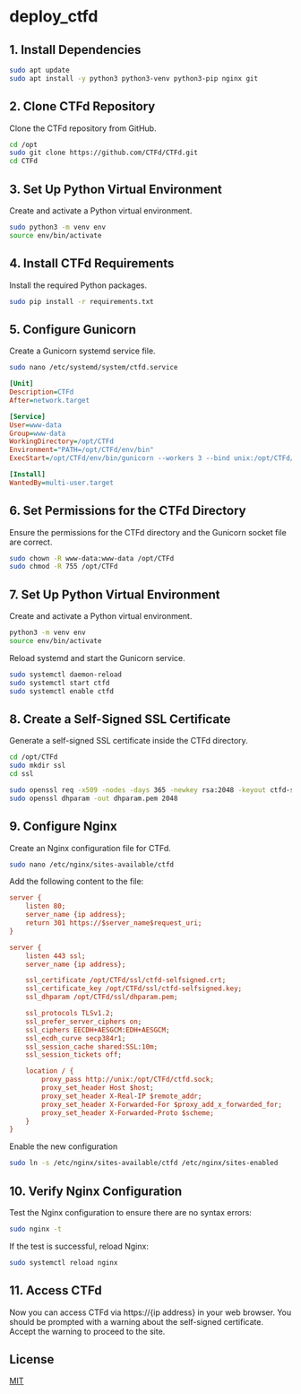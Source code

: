 # deploy_ctfd


## 1. Install Dependencies
```bash
sudo apt update
sudo apt install -y python3 python3-venv python3-pip nginx git
```

## 2. Clone CTFd Repository
Clone the CTFd repository from GitHub.
```bash
cd /opt
sudo git clone https://github.com/CTFd/CTFd.git
cd CTFd
```

## 3. Set Up Python Virtual Environment
Create and activate a Python virtual environment.

```bash
sudo python3 -m venv env
source env/bin/activate
```

## 4. Install CTFd Requirements
Install the required Python packages.

```bash
sudo pip install -r requirements.txt
```

## 5. Configure Gunicorn
Create a Gunicorn systemd service file.

```bash
sudo nano /etc/systemd/system/ctfd.service
```
```ini
[Unit]
Description=CTFd
After=network.target

[Service]
User=www-data
Group=www-data
WorkingDirectory=/opt/CTFd
Environment="PATH=/opt/CTFd/env/bin"
ExecStart=/opt/CTFd/env/bin/gunicorn --workers 3 --bind unix:/opt/CTFd/ctfd.sock "CTFd:create_app()"

[Install]
WantedBy=multi-user.target

```


## 6. Set Permissions for the CTFd Directory
Ensure the permissions for the CTFd directory and the Gunicorn socket file are correct.
```bash
sudo chown -R www-data:www-data /opt/CTFd
sudo chmod -R 755 /opt/CTFd
```

## 7. Set Up Python Virtual Environment
Create and activate a Python virtual environment.

```bash
python3 -m venv env
source env/bin/activate
```
Reload systemd and start the Gunicorn service.


```bash
sudo systemctl daemon-reload
sudo systemctl start ctfd
sudo systemctl enable ctfd
```

## 8. Create a Self-Signed SSL Certificate

Generate a self-signed SSL certificate inside the CTFd directory.
```bash
cd /opt/CTFd
sudo mkdir ssl
cd ssl

sudo openssl req -x509 -nodes -days 365 -newkey rsa:2048 -keyout ctfd-selfsigned.key -out ctfd-selfsigned.crt
sudo openssl dhparam -out dhparam.pem 2048
```

## 9. Configure Nginx
Create an Nginx configuration file for CTFd.

```sh
sudo nano /etc/nginx/sites-available/ctfd
```

Add the following content to the file:
```ini
server {
    listen 80;
    server_name {ip address};
    return 301 https://$server_name$request_uri;
}

server {
    listen 443 ssl;
    server_name {ip address};

    ssl_certificate /opt/CTFd/ssl/ctfd-selfsigned.crt;
    ssl_certificate_key /opt/CTFd/ssl/ctfd-selfsigned.key;
    ssl_dhparam /opt/CTFd/ssl/dhparam.pem;

    ssl_protocols TLSv1.2;
    ssl_prefer_server_ciphers on;
    ssl_ciphers EECDH+AESGCM:EDH+AESGCM;
    ssl_ecdh_curve secp384r1;
    ssl_session_cache shared:SSL:10m;
    ssl_session_tickets off;

    location / {
        proxy_pass http://unix:/opt/CTFd/ctfd.sock;
        proxy_set_header Host $host;
        proxy_set_header X-Real-IP $remote_addr;
        proxy_set_header X-Forwarded-For $proxy_add_x_forwarded_for;
        proxy_set_header X-Forwarded-Proto $scheme;
    }
}

```

Enable the new configuration
```bash 
sudo ln -s /etc/nginx/sites-available/ctfd /etc/nginx/sites-enabled
```

## 10. Verify Nginx Configuration
Test the Nginx configuration to ensure there are no syntax errors:

```bash 
sudo nginx -t
```

If the test is successful, reload Nginx:
```bash 
sudo systemctl reload nginx
```

## 11. Access CTFd
Now you can access CTFd via https://{ip address} in your web browser. You should be prompted with a warning about the self-signed certificate. Accept the warning to proceed to the site.

## License
[MIT](https://choosealicense.com/licenses/mit/)

